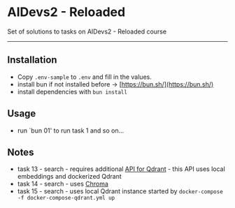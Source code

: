 # AIDevs2 - Reloaded

Set of solutions to tasks on AIDevs2 - Reloaded course

---

## Installation

- Copy `.env-sample` to `.env` and fill in the values.
- install bun if not installed before -> [https://bun.sh/](https://bun.sh/)
- install dependencies with `bun install`

## Usage

- run `bun 01' to run task 1 and so on...

## Notes

- task 13 - search - requires additional [API for Qdrant](https://github.com/pdulak/localEmbeddingsAPI) - this API uses local embeddings and dockerized Qdrant
- task 14 - search - uses [Chroma](https://www.trychroma.com/)
- task 15 - search - uses local Qdrant instance started by `docker-compose -f docker-compose-qdrant.yml up`
